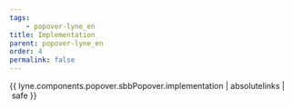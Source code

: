 ```yaml
---
tags: 
    - popover-lyne_en
title: Implementation
parent: popover-lyne_en
order: 4
permalink: false  
---
```

{{ lyne.components.popover.sbbPopover.implementation | absolutelinks | safe }}